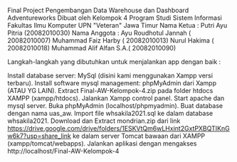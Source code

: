 Final Project Pengembangan Data Warehouse dan Dashboard Adventureworks
Dibuat oleh Kelompok 4
Program Studi Sistem Informasi
Fakultas Ilmu Komputer
UPN "Veteran" Jawa Timur
Nama Ketua :
Putri Ayu Pitria (20082010030)
Nama Anggota :
Ayu Roudhotul Jannah ( 20082010007)
Muhammad Faiz Harby ( 20082010013)
Nurul Hakima   ( 20082010018)
Muhammad Alif Alfan S.A.( 20082010090)

Langkah-langkah yang dibutuhkan untuk menjalankan app dengan baik :

Install database server: MySql (disini kami menggunakan Xampp versi terbaru).
Install software mysql management: phpMyAdmin dari Xampp (ATAU YG LAIN).
Extract Final-AW-Kelompok-4.zip pada folder htdocs XAMPP (xampp/htdocs).
Jalankan Xampp control panel.
Start apache dan mysql server.
Buka phpMyAdmin (localhost/phpmyadmin).
Buat database dengan nama uas_aw.
Import file whsakila2021.sql ke dalam database whsakila2021.
Download dan Extract mondrian.zip dari link https://drive.google.com/drive/folders/1ESKVtQm6wLHxint2GxtPXBQTIKnGw6k7?usp=share_link ke dalam server Tomcat bawaan dari XAMPP (xampp/tomcat/webapps).
Jalankan aplikasi dengan mengakses http://localhost/Final-AW-Kelompok-4
